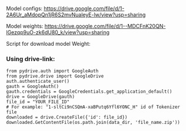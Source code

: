 
Model configs:
https://drive.google.com/file/d/1-2A6Ur_aMdopQn1jR6S2mvNualeyE-lw/view?usp=sharing

Model weights:
https://drive.google.com/file/d/1--MDCFnK20QN-lGezqp9uO-zk6dU80_k/view?usp=sharing


Script for download model Weight:

### Using drive-link:
	from pydrive.auth import GoogleAuth
	from pydrive.drive import GoogleDrive
	auth.authenticate_user()
	gauth = GoogleAuth()
	gauth.credentials = GoogleCredentials.get_application_default()
	drive = GoogleDrive(gauth)
	file_id = "YOUR_FILE_ID"
	# For example: "1-sltCi9nCSQmA-xaBPutq6Yfl6YONC_H" id of Tokenizer file
	downloaded = drive.CreateFile({'id': file_id})
	downloaded.GetContentFile(os.path.join(data_dir, 'file_name.zip'))